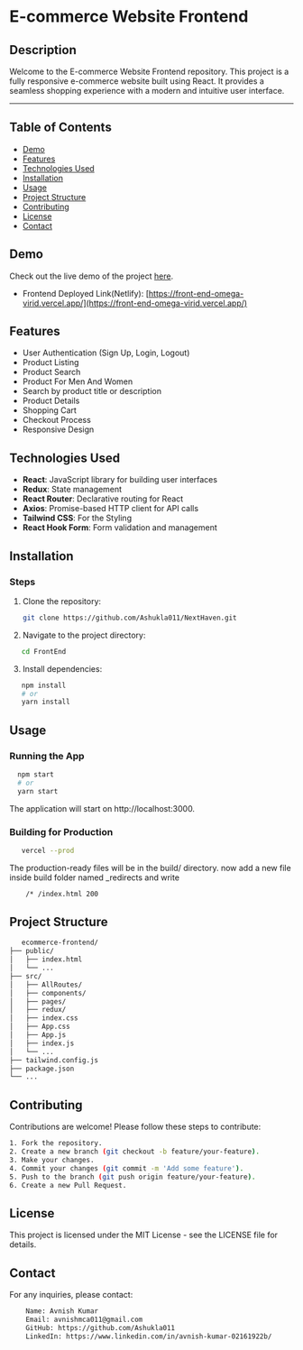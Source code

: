 # E-commerce Website Frontend

## Description

Welcome to the E-commerce Website Frontend repository. This project is a fully responsive e-commerce website built using React. It provides a seamless shopping experience with a modern and intuitive user interface.

<hr/>

## Table of Contents

- [Demo](#demo)
- [Features](#features)
- [Technologies Used](#technologies-used)
- [Installation](#installation)
- [Usage](#usage)
- [Project Structure](#project-structure)
- [Contributing](#contributing)
- [License](#license)
- [Contact](#contact)

## Demo

Check out the live demo of the project [here](https://front-end-omega-virid.vercel.app/).

- Frontend Deployed Link(Netlify): [https://front-end-omega-virid.vercel.app/](https://front-end-omega-virid.vercel.app/)





## Features

- User Authentication (Sign Up, Login, Logout)
- Product Listing
- Product Search
- Product For Men And Women
- Search by product title or description
- Product Details
- Shopping Cart
- Checkout Process
- Responsive Design

## Technologies Used

- **React**: JavaScript library for building user interfaces
- **Redux**: State management
- **React Router**: Declarative routing for React
- **Axios**: Promise-based HTTP client for API calls
- **Tailwind CSS**: For the Styling
- **React Hook Form**: Form validation and management

## Installation



### Steps

1. Clone the repository:

   ```bash
   git clone https://github.com/Ashukla011/NextHaven.git
   ```

2. Navigate to the project directory:

```bash
   cd FrontEnd
```

3. Install dependencies:

```bash
   npm install
   # or
   yarn install
```

## Usage

### Running the App

```bash
  npm start
  # or
  yarn start
```

The application will start on http://localhost:3000.

### Building for Production

```bash
   vercel --prod
```

The production-ready files will be in the build/ directory.
now add a new file inside build folder named \_redirects and write

```bash
    /* /index.html 200
```

## Project Structure

```bash
   ecommerce-frontend/
├── public/
│   ├── index.html
│   └── ...
├── src/
│   ├── AllRoutes/
│   ├── components/
│   ├── pages/
│   ├── redux/
│   ├── index.css
│   ├── App.css
│   ├── App.js
│   ├── index.js
│   └── ...
├── tailwind.config.js
├── package.json
└── ...
```

## Contributing

Contributions are welcome! Please follow these steps to contribute:

```bash
1. Fork the repository.
2. Create a new branch (git checkout -b feature/your-feature).
3. Make your changes.
4. Commit your changes (git commit -m 'Add some feature').
5. Push to the branch (git push origin feature/your-feature).
6. Create a new Pull Request.
```

## License

This project is licensed under the MIT License - see the LICENSE file for details.

## Contact

For any inquiries, please contact:

```bash
    Name: Avnish Kumar
    Email: avnishmca011@gmail.com
    GitHub: https://github.com/Ashukla011
    LinkedIn: https://www.linkedin.com/in/avnish-kumar-02161922b/
```
